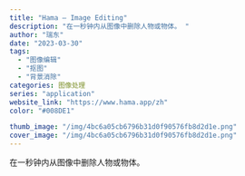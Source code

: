 ```yaml
---
title: "Hama – Image Editing"
description: "在一秒钟内从图像中删除人物或物体。 "
author: "瑞东"
date: "2023-03-30"
tags:
  - "图像编辑"
  - "抠图"
  - "背景消除"
categories: 图像处理
series: "application"
website_link: "https://www.hama.app/zh"
color: "#008DE1"

thumb_image: "/img/4bc6a05cb6796b31d0f90576fb8d2d1e.png"
cover_image: "/img/4bc6a05cb6796b31d0f90576fb8d2d1e.png"
---
```


在一秒钟内从图像中删除人物或物体。 